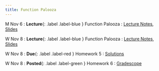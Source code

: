 ```yaml
---
title: Function Palooza
---
```


M Nov 6
: **Lecture**{: .label .label-blue } Function Palooza
  : [Lecture Notes]({{site.baseurl}}/lectures/10/), [Slides](https://docs.google.com/presentation/d/1aLhjAQg-i9O01H0OteFfP4OVxDss2-kt/edit?usp=drive_link&ouid=105191304448844839665&rtpof=true&sd=true)


W Nov 8
: **Lecture**{: .label .label-blue } Function Palooza
  : [Lecture Notes]({{site.baseurl}}/lectures/11/), [Slides](https://docs.google.com/presentation/d/1aLhjAQg-i9O01H0OteFfP4OVxDss2-kt/edit?usp=drive_link&ouid=105191304448844839665&rtpof=true&sd=true)


W Nov 8
: **Due**{: .label .label-red } Homework 5
  : [Solutions](https://docs.google.com/document/d/1LU-RLvYf8dZUM6I570WIht7GC4kwSFdeOFxr28L_Auk/edit?usp=drive_link)

W Nov 8
: **Posted**{: .label .label-green } Homework 6
  : [Gradescope](https://www.gradescope.com/courses/626344/assignments/3658060)
